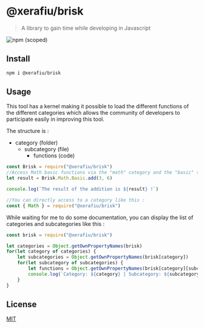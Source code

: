 # @xerafiu/brisk

> A library to gain time while developing in Javascript

![npm (scoped)](https://img.shields.io/npm/v/@xerafiu/brisk?color=blue&label=%40xerafiu%2Fbrisk)

## Install

```bash
npm i @xerafiu/brisk
```

## Usage

This tool has a kernel making it possible to load the different functions of the different categories which allows the community of developers to participate easily in improving this tool.

The structure is :
  - category (folder)
    - subcategory (file)
      - functions (code)

```js
const Brisk = require("@xerafiu/brisk")
//Access Math basic functions via the "math" category and the "basic" subcategory
let result = Brisk.Math.Basic.add(3, 6)

console.log(`The result of the addition is ${result} !`)

//You can directly access to a category like this :
const { Math } = require("@xerafiu/brisk")
```

While waiting for me to do some documentation, you can display the list of categories and subcategories like this :
```js
const brisk = require("@xerafiu/brisk")

let categories = Object.getOwnPropertyNames(brisk)
for(let category of categories) {
    let subcategories = Object.getOwnPropertyNames(brisk[category])
    for(let subcategory of subcategories) {
        let functions = Object.getOwnPropertyNames(brisk[category][subcategory])
        console.log(`Category: ${category} | Subcategory: ${subcategory} | functions: ${functions.join(", ")}`)
    }
}
```

## License

[MIT](http://vjpr.mit-license.org)
